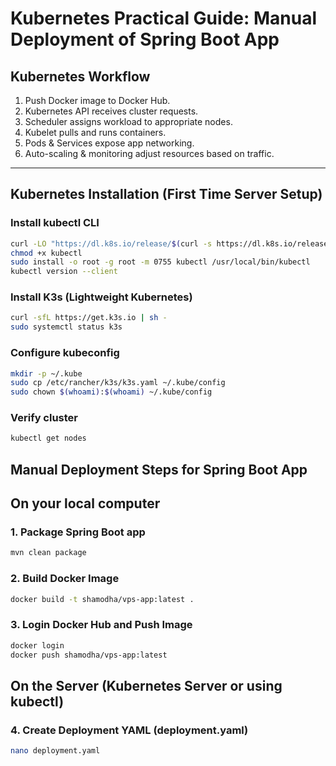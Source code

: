 # Kubernetes Practical Guide: Manual Deployment of Spring Boot App

## Kubernetes Workflow

1. Push Docker image to Docker Hub.
2. Kubernetes API receives cluster requests.
3. Scheduler assigns workload to appropriate nodes.
4. Kubelet pulls and runs containers.
5. Pods & Services expose app networking.
6. Auto-scaling & monitoring adjust resources based on traffic.

---

## Kubernetes Installation (First Time Server Setup)

### Install kubectl CLI

```bash
curl -LO "https://dl.k8s.io/release/$(curl -s https://dl.k8s.io/release/stable.txt)/bin/linux/amd64/kubectl"
chmod +x kubectl
sudo install -o root -g root -m 0755 kubectl /usr/local/bin/kubectl
kubectl version --client
```

### Install K3s (Lightweight Kubernetes)

```bash
curl -sfL https://get.k3s.io | sh -
sudo systemctl status k3s
```

### Configure kubeconfig

```bash
mkdir -p ~/.kube
sudo cp /etc/rancher/k3s/k3s.yaml ~/.kube/config
sudo chown $(whoami):$(whoami) ~/.kube/config
```

### Verify cluster

```bash
kubectl get nodes
```

## Manual Deployment Steps for Spring Boot App

## On your local computer
### 1. Package Spring Boot app

```bash
mvn clean package
```

### 2. Build Docker Image

```bash
docker build -t shamodha/vps-app:latest .
```

### 3. Login Docker Hub and Push Image

```bash
docker login
docker push shamodha/vps-app:latest
```

## On the Server (Kubernetes Server or using kubectl)

### 4. Create Deployment YAML (deployment.yaml)

```bash
nano deployment.yaml
```